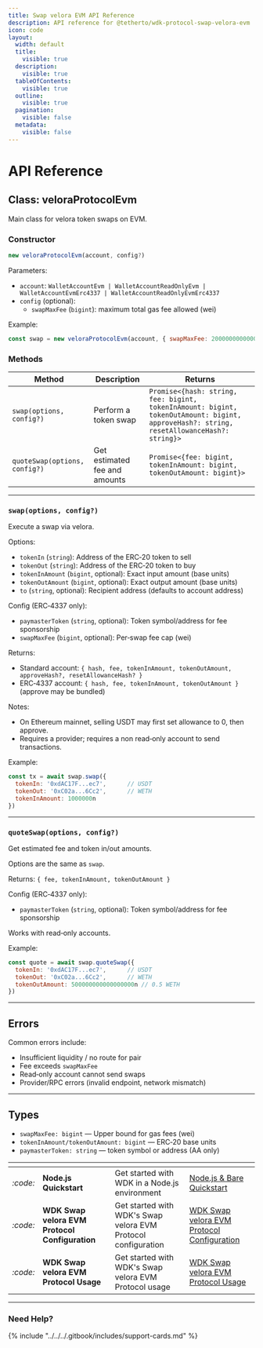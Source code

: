 ```yaml
---
title: Swap velora EVM API Reference
description: API reference for @tetherto/wdk-protocol-swap-velora-evm
icon: code
layout:
  width: default
  title:
    visible: true
  description:
    visible: true
  tableOfContents:
    visible: true
  outline:
    visible: true
  pagination:
    visible: false
  metadata:
    visible: false
---
```


# API Reference

## Class: veloraProtocolEvm

Main class for velora token swaps on EVM.

### Constructor

```javascript
new veloraProtocolEvm(account, config?)
```

Parameters:
- `account`: `WalletAccountEvm | WalletAccountReadOnlyEvm | WalletAccountEvmErc4337 | WalletAccountReadOnlyEvmErc4337`
- `config` (optional):
  - `swapMaxFee` (`bigint`): maximum total gas fee allowed (wei)

Example:

```javascript
const swap = new veloraProtocolEvm(account, { swapMaxFee: 200000000000000n })
```

### Methods

| Method | Description | Returns |
|--------|-------------|---------|
| `swap(options, config?)` | Perform a token swap | `Promise<{hash: string, fee: bigint, tokenInAmount: bigint, tokenOutAmount: bigint, approveHash?: string, resetAllowanceHash?: string}>` |
| `quoteSwap(options, config?)` | Get estimated fee and amounts | `Promise<{fee: bigint, tokenInAmount: bigint, tokenOutAmount: bigint}>` |

---

### `swap(options, config?)`
Execute a swap via velora.

Options:
- `tokenIn` (`string`): Address of the ERC‑20 token to sell
- `tokenOut` (`string`): Address of the ERC‑20 token to buy
- `tokenInAmount` (`bigint`, optional): Exact input amount (base units)
- `tokenOutAmount` (`bigint`, optional): Exact output amount (base units)
- `to` (`string`, optional): Recipient address (defaults to account address)

Config (ERC‑4337 only):
- `paymasterToken` (`string`, optional): Token symbol/address for fee sponsorship
- `swapMaxFee` (`bigint`, optional): Per‑swap fee cap (wei)

Returns:
- Standard account: `{ hash, fee, tokenInAmount, tokenOutAmount, approveHash?, resetAllowanceHash? }`
- ERC‑4337 account: `{ hash, fee, tokenInAmount, tokenOutAmount }` (approve may be bundled)

Notes:
- On Ethereum mainnet, selling USDT may first set allowance to 0, then approve.
- Requires a provider; requires a non read‑only account to send transactions.

Example:

```javascript
const tx = await swap.swap({
  tokenIn: '0xdAC17F...ec7',      // USDT
  tokenOut: '0xC02a...6Cc2',      // WETH
  tokenInAmount: 1000000n
})
```

---

### `quoteSwap(options, config?)`
Get estimated fee and token in/out amounts.

Options are the same as `swap`.

Returns: `{ fee, tokenInAmount, tokenOutAmount }`

Config (ERC‑4337 only):
- `paymasterToken` (`string`, optional): Token symbol/address for fee sponsorship

Works with read‑only accounts.

Example:

```javascript
const quote = await swap.quoteSwap({
  tokenIn: '0xdAC17F...ec7',      // USDT
  tokenOut: '0xC02a...6Cc2',      // WETH
  tokenOutAmount: 500000000000000000n // 0.5 WETH
})
```

---

## Errors

Common errors include:
- Insufficient liquidity / no route for pair
- Fee exceeds `swapMaxFee`
- Read‑only account cannot send swaps
- Provider/RPC errors (invalid endpoint, network mismatch)

---

## Types

- `swapMaxFee: bigint` — Upper bound for gas fees (wei)
- `tokenInAmount/tokenOutAmount: bigint` — ERC‑20 base units
- `paymasterToken: string` — token symbol or address (AA only)


<table data-card-size="large" data-view="cards">
	<thead>
		<tr>
			<th></th>
			<th></th>
			<th></th>
			<th data-hidden data-card-target data-type="content-ref"></th>
		</tr>
	</thead>
	<tbody>
		<tr>
			<td>
				<i class="fa-code">:code:</i>
			</td>
			<td>
				<strong>Node.js Quickstart</strong>
			</td>
			<td>Get started with WDK in a Node.js environment</td>
			<td>
				<a href="../../../start-building/nodejs-bare-quickstart.md">Node.js & Bare Quickstart</a>
			</td>
		</tr>
        <tr>
			<td>
				<i class="fa-code">:code:</i>
			</td>
			<td>
				<strong>WDK Swap velora EVM Protocol Configuration</strong>
			</td>
			<td>Get started with WDK's Swap velora EVM Protocol configuration</td>
			<td>
				<a href="./configuration.md">WDK Swap velora EVM Protocol Configuration</a>
			</td>
		</tr>
    <tr>
			<td>
				<i class="fa-code">:code:</i>
			</td>
			<td>
				<strong>WDK Swap velora EVM Protocol Usage</strong>
			</td>
			<td>Get started with WDK's Swap velora EVM Protocol usage</td>
			<td>
				<a href="./usage.md">WDK Swap velora EVM Protocol Usage</a>
			</td>
		</tr>
	</tbody>
</table>

***

### Need Help?

{% include "../../../.gitbook/includes/support-cards.md" %}


